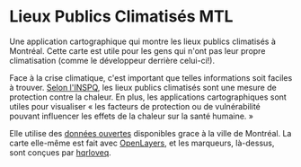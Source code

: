 # Lieux Publics Climatisés MTL

Une application cartographique qui montre les lieux publics climatisés à Montréal. Cette carte est utile pour les gens qui n'ont pas leur propre climatisation (comme le développeur derrière celui-ci!).

Face à la crise climatique, c'est important que telles informations soit faciles à trouver. [Selon l'INSPQ](https://www.inspq.qc.ca/changements-climatiques/menaces/chaleur/mesures-populationnelles), les lieux publics climatisés sont une mesure de protection contre la chaleur. En plus, les applications cartographiques sont utiles pour visualiser « les facteurs de protection ou de vulnérabilité pouvant influencer les effets de la chaleur sur la santé humaine. »

Elle utilise des [données ouvertes](https://donnees.montreal.ca/dataset/lieux-publics-climatises) disponibles grace à la ville de Montréal. La carte elle-même est fait avec [OpenLayers](https://openlayers.org/), et les marqueurs, là-dessus, sont conçues par [hqrloveq](https://www.flaticon.com/fr/auteurs/hqrloveq).
